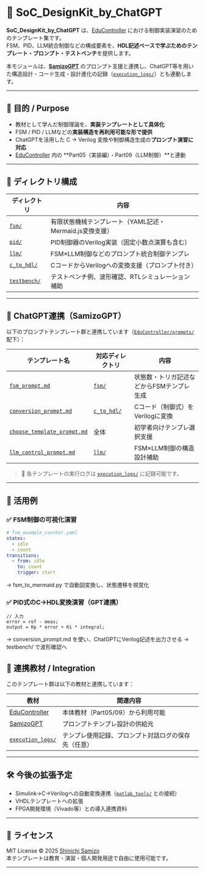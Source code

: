 # 🧩 SoC_DesignKit_by_ChatGPT

**SoC_DesignKit_by_ChatGPT** は、[EduController](../) における制御実装演習のためのテンプレート集です。  
FSM、PID、LLM統合制御などの構成要素を、**HDL記述ベースで学ぶためのテンプレート・プロンプト・テストベンチ**を提供します。

本モジュールは、[**SamizoGPT**](https://github.com/Samizo-AITL/SamizoGPT) のプロンプト支援と連携し、ChatGPT等を用いた構造設計・コード生成・設計進化の記録（[`execution_logs/`](execution_logs/)）とも連動します。

---

## 🎯 目的 / Purpose

- 教材として学んだ制御理論を、**実装テンプレートとして具体化**
- FSM / PID / LLMなどの**実装構造を再利用可能な形で提供**
- ChatGPTを活用した C → Verilog 変換や制御構造生成の**プロンプト演習に対応**
- [EduController](../) 内の **Part05（実装編）・Part09（LLM制御）**と連動

---

## 📁 ディレクトリ構成

| ディレクトリ | 内容 |
|--------------|------|
| [`fsm/`](fsm/) | 有限状態機械テンプレート（YAML記述・Mermaid.js変換支援） |
| [`pid/`](pid/) | PID制御器のVerilog実装（固定小数点演算も含む） |
| [`llm/`](llm/) | FSM×LLM制御などのプロンプト統合制御テンプレ |
| [`c_to_hdl/`](c_to_hdl/) | CコードからVerilogへの変換支援（プロンプト付き） |
| [`testbench/`](testbench/) | テストベンチ例、波形確認、RTLシミュレーション補助 |

---

## 🧠 ChatGPT連携（SamizoGPT）

以下のプロンプトテンプレート群と連携しています（[`EduController/prompts/`](../prompts/) 配下）：

| テンプレート名 | 対応ディレクトリ | 内容 |
|----------------|------------------|------|
| [`fsm_prompt.md`](../prompts/fsm_prompt.md) | [`fsm/`](fsm/) | 状態数・トリガ記述などからFSMテンプレ生成 |
| [`conversion_prompt.md`](../prompts/conversion_prompt.md) | [`c_to_hdl/`](c_to_hdl/) | Cコード（制御式）をVerilogに変換 |
| [`choose_template_prompt.md`](../prompts/choose_template_prompt.md) | 全体 | 初学者向けテンプレ選択支援 |
| [`llm_control_prompt.md`](../prompts/llm_control_prompt.md) | [`llm/`](llm/) | FSM×LLM制御の構造設計補助 |

> 💬 各テンプレートの実行ログは [`execution_logs/`](execution_logs/) に記録可能です。

---

## 🔧 活用例

### ✅ FSM制御の可視化演習

```yaml
# fsm_example_counter.yaml
states:
  - idle
  - count
transitions:
  - from: idle
    to: count
    trigger: start
```

→ fsm_to_mermaid.py で自動図変換し、状態遷移を視覚化

### ✅ PID式のC→HDL変換演習（GPT連携）

```
// 入力
error = ref - meas;
output = Kp * error + Ki * integral;
```

→ conversion_prompt.md を使い、ChatGPTにVerilog記述を出力させる → testbench/ で波形確認へ

## 📎 連携教材 / Integration

このテンプレート群は以下の教材と連携しています：

| 教材 | 関連内容 |
|------|----------|
| [EduController](../) | 本体教材（Part05/09）から利用可能 |
| [SamizoGPT](https://github.com/Samizo-AITL/SamizoGPT) | プロンプトテンプレ設計の供給元 |
| [`execution_logs/`](execution_logs/) | テンプレ使用記録、プロンプト対話ログの保存先（任意） |

---

## 🛠️ 今後の拡張予定

- Simulink→C→Verilogへの自動変換連携（[`matlab_tools/`](matlab_tools/) との接続）
- VHDLテンプレートへの拡張
- FPGA開発環境（Vivado等）との導入連携資料

---

## 🔖 ライセンス

MIT License © 2025 [Shinichi Samizo](https://github.com/Samizo-AITL)  
本テンプレートは教育・演習・個人開発用途で自由に使用可能です。

---
